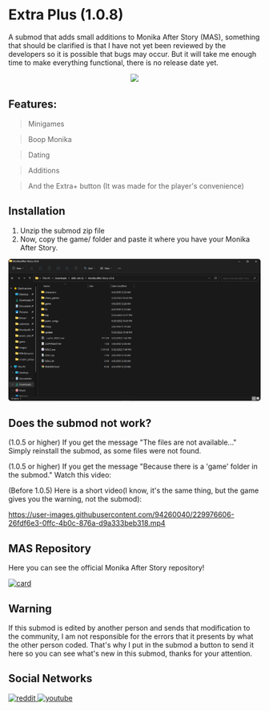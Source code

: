 # Extra Plus (1.0.8)
A submod that adds small additions to Monika After Story (MAS), something that should be clarified is that I have not yet been reviewed by the developers so it is possible that bugs may occur. But it will take me enough time to make everything functional, there is no release date yet.

<p align="center">
  <img src="https://github.com/zer0fixer/resource-repository/blob/main/Images/Moni_chill.png"></p>
  
## Features:
> Minigames

> Boop Monika

> Dating

> Additions

> And the Extra+ button (It was made for the player's convenience)

## Installation
1) Unzip the submod zip file
2) Now, copy the game/ folder and paste it where you have your Monika After Story.

<p align="center">
  <img src="https://github.com/zer0fixer/resource-repository/blob/main/Images/MAS_screenshot.png"></p>

## Does the submod not work?
(1.0.5 or higher) If you get the message "The files are not available..." Simply reinstall the submod, as some files were not found.

(1.0.5 or higher) If you get the message "Because there is a 'game' folder in the submod." Watch this video:

(Before 1.0.5) Here is a short video(I know, it's the same thing, but the game gives you the warning, not the submod):

https://user-images.githubusercontent.com/94260040/229976606-26fdf6e3-0ffc-4b0c-876a-d9a333beb318.mp4


## MAS Repository
Here you can see the official Monika After Story repository!

[![card](https://github-readme-stats.vercel.app/api/pin/?username=Monika-After-Story&repo=MonikaModDev)](https://github.com/Monika-After-Story/MonikaModDev)


## Warning

If this submod is edited by another person and sends that modification to the community, I am not responsible for the errors that it presents by what the other person coded. That's why I put in the submod a button to send it here so you can see what's new in this submod, thanks for your attention.


## Social Networks
<a href="https://www.reddit.com/user/UnderstandingAny7135">
<img alt="reddit" src="https://cdn-icons-png.flaticon.com/512/2111/2111459.png" width="100">
<a href="https://www.youtube.com/channel/UCLJcpsS6XWEPuV5vsq6TykA">
<img alt="youtube" src="https://cdn.icon-icons.com/icons2/1211/PNG/512/1491579609-yumminkysocialmedia08_83079.png" width="100">
